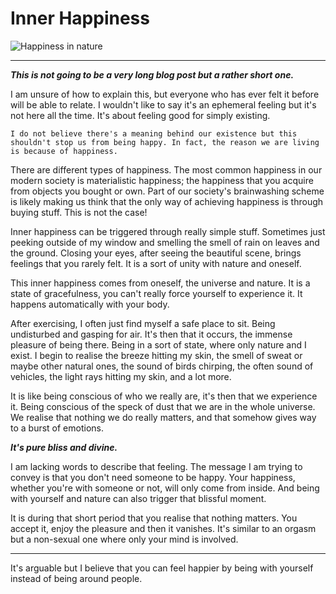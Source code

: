 # Inner Happiness

![Happiness in nature](../../images/inner-happiness.jpg)

---

***This is not going to be a very long blog post but a rather short one.***

I am unsure of how to explain this, but everyone who has ever felt it before will be able to relate. I wouldn't like to say it's an ephemeral feeling but it's not here all the time. It's about feeling good for simply existing.

`I do not believe there's a meaning behind our existence but this shouldn't stop us from being happy. In fact, the reason we are living is because of happiness.`

There are different types of happiness. The most common happiness in our modern society is materialistic happiness; the happiness that you acquire from objects you bought or own. Part of our society's brainwashing scheme is likely making us think that the only way of achieving happiness is through buying stuff. This is not the case! 

Inner happiness can be triggered through really simple stuff. Sometimes just peeking outside of my window and smelling the smell of rain on leaves and the ground. Closing your eyes, after seeing the beautiful scene, brings feelings that you rarely felt. It is a sort of unity with nature and oneself.

This inner happiness comes from oneself, the universe and nature. It is a state of gracefulness, you can't really force yourself to experience it. It happens automatically with your body.

After exercising, I often just find myself a safe place to sit. Being undisturbed and gasping for air. It's then that it occurs, the immense pleasure of being there. Being in a sort of state, where only nature and I exist. I begin to realise the breeze hitting my skin, the smell of sweat or maybe other natural ones, the sound of birds chirping, the often sound of vehicles, the light rays hitting my skin, and a lot more.

It is like being conscious of who we really are, it's then that we experience it. Being conscious of the speck of dust that we are in the whole universe. We realise that nothing we do really matters, and that somehow gives way to a burst of emotions.

***It's pure bliss and divine.***

I am lacking words to describe that feeling. The message I am trying to convey is that you don't need someone to be happy. Your happiness, whether you're with someone or not, will only come from inside. And being with yourself and nature can also trigger that blissful moment. 

It is during that short period that you realise that nothing matters. You accept it, enjoy the pleasure and then it vanishes. It's similar to an orgasm but a non-sexual one where only your mind is involved.

---

It's arguable but I believe that you can feel happier by being with yourself instead of being around people. 
